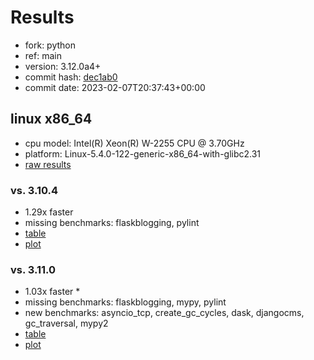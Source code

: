 # Results

- fork: python
- ref: main
- version: 3.12.0a4+
- commit hash: [dec1ab0](https://github.com/python/cpython/commit/dec1ab0)
- commit date: 2023-02-07T20:37:43+00:00

## linux x86_64

- cpu model: Intel(R) Xeon(R) W-2255 CPU @ 3.70GHz
- platform: Linux-5.4.0-122-generic-x86_64-with-glibc2.31
- [raw results](bm-20230207-linux-x86_64-python-main-3.12.0a4%2B-dec1ab0.json)

### vs. 3.10.4

- 1.29x faster
- missing benchmarks: flaskblogging, pylint
- [table](bm-20230207-linux-x86_64-python-main-3.12.0a4%2B-dec1ab0-vs-3.10.4.md)
- [plot](bm-20230207-linux-x86_64-python-main-3.12.0a4%2B-dec1ab0-vs-3.10.4.png)

### vs. 3.11.0

- 1.03x faster \*
- missing benchmarks: flaskblogging, mypy, pylint
- new benchmarks: asyncio_tcp, create_gc_cycles, dask, djangocms, gc_traversal, mypy2
- [table](bm-20230207-linux-x86_64-python-main-3.12.0a4%2B-dec1ab0-vs-3.11.0.md)
- [plot](bm-20230207-linux-x86_64-python-main-3.12.0a4%2B-dec1ab0-vs-3.11.0.png)

